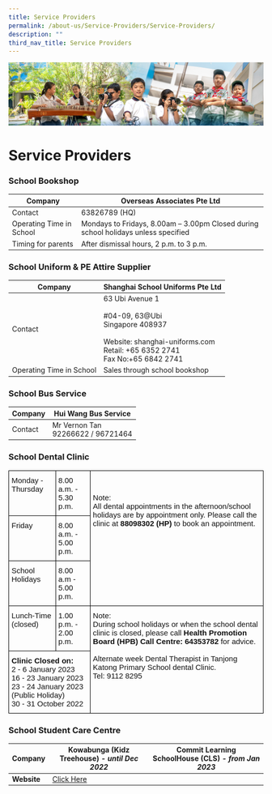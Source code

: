 ```yaml
---
title: Service Providers
permalink: /about-us/Service-Providers/Service-Providers/
description: ""
third_nav_title: Service Providers
---
```

![](/images/AboutUs.jpg)


Service Providers
=================

### **School Bookshop**

| **Company**               | **Overseas Associates Pte Ltd**                                                      |
|---------------------------|--------------------------------------------------------------------------------------|
|  Contact                  |  63826789 (HQ)                                                                       |
|  Operating Time in School |  Mondays to Fridays, 8.00am – 3.00pm  Closed during school holidays unless specified |
|  Timing for parents       |  After dismissal hours, 2 p.m. to 3 p.m.                                             |




### **School Uniform & PE Attire Supplier**

| **Company**               | **Shanghai School Uniforms Pte Ltd**                                                                                                                     |
|---------------------------|----------------------------------------------------------------------------------------------------------------------------------------------------------|
|  Contact                  |  63 Ubi Avenue 1<br><br> #04-09, 63@Ubi <br> Singapore 408937 <br><br> Website: shanghai-uniforms.com<br> Retail: +65 6352 2741<br> Fax No:+65 6842 2741 |
|  Operating Time in School |  Sales through school bookshop                                                                                                                           |




### **School Bus Service**

| **Company** | **Hui Wang Bus Service**               |
|-------------|----------------------------------------|
|  Contact    |  Mr Vernon Tan<br> 92266622 / 96721464 |



### **School Dental Clinic**

<style type="text/css">
.tg  {border-collapse:collapse;border-spacing:0;}
.tg td{border-color:black;border-style:solid;border-width:1px;font-family:Arial, sans-serif;font-size:14px;
  overflow:hidden;padding:10px 5px;word-break:normal;}
.tg th{border-color:black;border-style:solid;border-width:1px;font-family:Arial, sans-serif;font-size:14px;
  font-weight:normal;overflow:hidden;padding:10px 5px;word-break:normal;}
.tg .tg-w46r{color:#121212;font-size:15px;text-align:left;vertical-align:top}
</style>
<table class="tg">
<thead>
  <tr>
    <th class="tg-w46r"><span style="font-weight:normal;color:#121212">Monday - Thursday</span></th>
    <th class="tg-w46r"><span style="font-weight:normal;color:#121212">8.00 a.m. - 5.30 p.m.</span></th>
    <th class="tg-w46r" rowspan="3"><br><br><span style="font-weight:normal;color:#121212">Note:</span><br><span style="font-weight:normal;color:#121212">All dental appointments in the afternoon/school holidays are by appointment only. Please call the clinic at</span> <span style="font-weight:bold">88098302 (HP)</span> <span style="font-weight:normal;color:#121212">to book an appointment.</span></th>
  </tr>
  <tr>
    <th class="tg-w46r"><span style="font-weight:normal;color:#121212">Friday</span></th>
    <th class="tg-w46r"><span style="font-weight:normal;color:#121212">8.00 a.m. - 5.00 p.m.</span></th>
  </tr>
  <tr>
    <th class="tg-w46r"><span style="font-weight:normal;color:#121212">School Holidays</span></th>
    <th class="tg-w46r"><span style="font-weight:normal;color:#121212">8.00 a.m - 5.00 p.m.</span></th>
  </tr>
</thead>
<tbody>
  <tr>
    <td class="tg-w46r"><span style="font-weight:normal;color:#121212">Lunch-Time (closed)</span></td>
    <td class="tg-w46r"><span style="font-weight:normal;color:#121212">1.00 p.m. - 2.00 p.m.</span></td>
    <td class="tg-w46r" rowspan="2"><span style="font-weight:normal;color:#121212">Note:</span><br><span style="font-weight:normal;color:#121212">During school holidays or when the school dental clinic is closed, please call</span> <span style="font-weight:bold">Health Promotion Board (HPB) Call Centre: 64353782</span> <span style="font-weight:normal;color:#121212">for advice.</span><br><br><span style="font-weight:normal;color:#121212">Alternate week Dental Therapist in Tanjong Katong Primary School dental Clinic.</span><br><span style="font-weight:normal;color:#121212">Tel: 9112 8295</span></td>
  </tr>
  <tr>
    <td class="tg-w46r" colspan="2"><span style="font-weight:bold">Clinic Closed on:</span><br><span style="color:#121212">2 - 6 January 2023</span><br><span style="color:#121212">16 - 23 January 2023</span><br><span style="color:#121212">23 - 24 January 2023 (Public Holiday)</span><br><span style="background-color:initial">30 - 31 October 2022</span><br></td>
  </tr>
</tbody>
</table>



### **School Student Care Centre**


| <b>Company</b> | Kowabunga (Kidz Treehouse) <i>\- until Dec 2022</i> | Commit Learning SchoolHouse (CLS)  <i>\- from Jan 2023</i> |
| -------- | -------- | -------- |
| <b>Website</b>     |   [Click Here](/about-us/Service-Providers/Student-Care-Centre-SCC/)    |